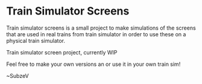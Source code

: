 # Train Simulator Screens
Train simulator screens is a small project to make simulations of the screens that are used in real trains from train simulator in order to use these on a physical train simulator.

Train simulator screen project, currently WIP

Feel free to make your own versions an or use it in your own train sim!

~SubzeV
